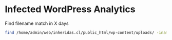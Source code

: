 # Infected WordPress Analytics

Find filename match in X days

```bash
find /home/admin/web/inheridas.cl/public_html/wp-content/uploads/ -iname "*.php" -atime -30 -type f -ls
```
